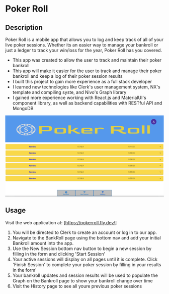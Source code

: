 # Poker Roll

## Description

Poker Roll is a mobile app that allows you to log and keep track of all of your live poker sessions. Whether its an easier way to manage your bankroll or just a ledger to track your win/loss for the year, Poker Roll has you covered.

- This app was created to allow the user to track and maintain their poker bankroll
- This app will make it easier for the user to track and manage their poker bankroll and keep a log of their poker session results
- I built this project to gain more experience as a full stack developer
- I learned new technologies like Clerk's user management system, NX's template and compiling syste, and Nivo's Graph library
- I gained more experience working with React.js and MaterialUI's component library, as well as backend capabilities with RESTful API and MongoDB

![Screenshot of Application](./apps/poker-roll/src/assets/images/Poker%20Roll%20History.png)

## Usage

Visit the web application at: [https://pokerroll.fly.dev/]

1. You will be directed to Clerk to create an account or log in to our app.
2. Navigate to the BankRoll page using the bottom nav and add your initial Bankroll amount into the app.
3. Use the New Session bottom nav button to begin a new session by filling in the form and clicking 'Start Session'
4. Your active sessions will display on all pages until it is complete. Click 'Finish Session' to complete your poker session by filling in your results in the form'
5. Your bankroll updates and session results will be used to populate the Graph on the Bankroll page to show your bankroll change over time
6. Visit the History page to see all youre previous poker sessions
